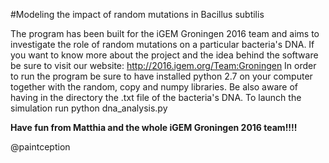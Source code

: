 #Modeling the impact of random mutations in Bacillus subtilis

The program has been built for the iGEM Groningen 2016 team and aims to investigate the role of random mutations on a particular bacteria's DNA.
If you want to know more about the project and the idea behind the software be sure to visit our website: http://2016.igem.org/Team:Groningen
In order to run the program be sure to have installed python 2.7 on your computer together with the random, copy and numpy libraries.
Be also aware of having in the directory the .txt file of the bacteria's DNA.
To launch the simulation run python dna_analysis.py

**Have fun from Matthia and the whole iGEM Groningen 2016 team!!!!**

@paintception
